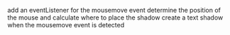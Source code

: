 add an eventListener for the mousemove event
determine the position of the mouse and calculate where to place the shadow
create a text shadow when the mousemove event is detected
